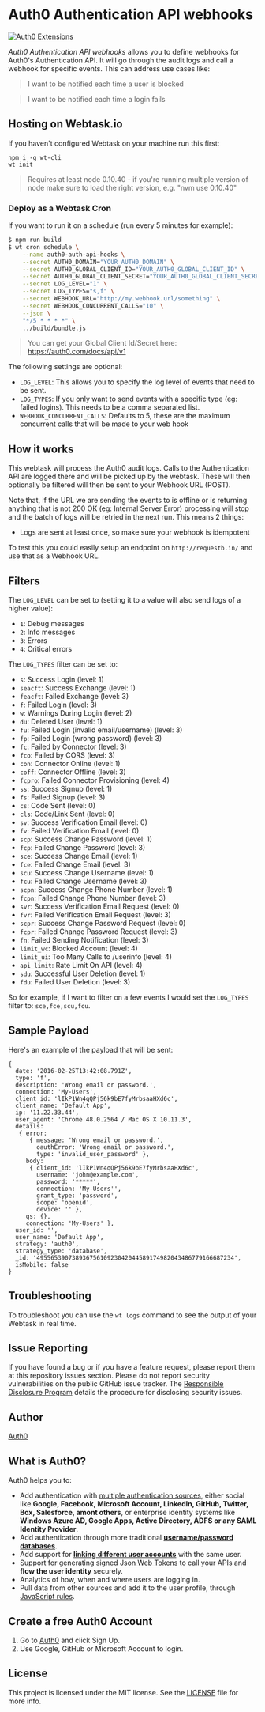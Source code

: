 # Auth0 Authentication API webhooks

[![Auth0 Extensions](http://cdn.auth0.com/extensions/assets/badge.svg)](https://sandbox.it.auth0.com/api/run/auth0-extensions/extensions-badge?webtask_no_cache=1)

*Auth0 Authentication API webhooks* allows you to define webhooks for Auth0's Authentication API. It will go through the audit logs and call a webhook for specific events. This can address use cases like:

> I want to be notified each time a user is blocked

> I want to be notified each time a login fails

## Hosting on Webtask.io

If you haven't configured Webtask on your machine run this first:

```
npm i -g wt-cli
wt init
```

> Requires at least node 0.10.40 - if you're running multiple version of node make sure to load the right version, e.g. "nvm use 0.10.40"

### Deploy as a Webtask Cron

If you want to run it on a schedule (run every 5 minutes for example):

```bash
$ npm run build
$ wt cron schedule \
    --name auth0-auth-api-hooks \
    --secret AUTH0_DOMAIN="YOUR_AUTH0_DOMAIN" \
    --secret AUTH0_GLOBAL_CLIENT_ID="YOUR_AUTH0_GLOBAL_CLIENT_ID" \
    --secret AUTH0_GLOBAL_CLIENT_SECRET="YOUR_AUTH0_GLOBAL_CLIENT_SECRET" \
    --secret LOG_LEVEL="1" \
    --secret LOG_TYPES="s,f" \
    --secret WEBHOOK_URL="http://my.webhook.url/something" \
    --secret WEBHOOK_CONCURRENT_CALLS="10" \
    --json \
    "*/5 * * * *" \
    ../build/bundle.js
```

> You can get your Global Client Id/Secret here: https://auth0.com/docs/api/v1

The following settings are optional:

 - `LOG_LEVEL`: This allows you to specify the log level of events that need to be sent.
 - `LOG_TYPES`: If you only want to send events with a specific type (eg: failed logins). This needs to be a comma separated list.
 - `WEBHOOK_CONCURRENT_CALLS`: Defaults to 5, these are the maximum concurrent calls that will be made to your web hook

## How it works

This webtask will process the Auth0 audit logs. Calls to the Authentication API are logged there and will be picked up by the webtask. These will then optionally be filtered will then be sent to your Webhook URL (POST).

Note that, if the URL we are sending the events to is offline or is returning anything that is not 200 OK (eg: Internal Server Error) processing will stop and the batch of logs will be retried in the next run. This means 2 things:

 - Logs are sent at least once, so make sure your webhook is idempotent

To test this you could easily setup an endpoint on `http://requestb.in/` and use that as a Webhook URL.

## Filters

The `LOG_LEVEL` can be set to (setting it to a value will also send logs of a higher value):

 - `1`: Debug messages
 - `2`: Info messages
 - `3`: Errors
 - `4`: Critical errors

The `LOG_TYPES` filter can be set to:

- `s`: Success Login (level: 1)
- `seacft`: Success Exchange (level: 1)
- `feacft`: Failed Exchange (level: 3)
- `f`: Failed Login (level: 3)
- `w`: Warnings During Login (level: 2)
- `du`: Deleted User (level: 1)
- `fu`: Failed Login (invalid email/username) (level: 3)
- `fp`: Failed Login (wrong password) (level: 3)
- `fc`: Failed by Connector (level: 3)
- `fco`: Failed by CORS (level: 3)
- `con`: Connector Online (level: 1)
- `coff`: Connector Offline (level: 3)
- `fcpro`: Failed Connector Provisioning (level: 4)
- `ss`: Success Signup (level: 1)
- `fs`: Failed Signup (level: 3)
- `cs`: Code Sent (level: 0)
- `cls`: Code/Link Sent (level: 0)
- `sv`: Success Verification Email (level: 0)
- `fv`: Failed Verification Email (level: 0)
- `scp`: Success Change Password (level: 1)
- `fcp`: Failed Change Password (level: 3)
- `sce`: Success Change Email (level: 1)
- `fce`: Failed Change Email (level: 3)
- `scu`: Success Change Username (level: 1)
- `fcu`: Failed Change Username (level: 3)
- `scpn`: Success Change Phone Number (level: 1)
- `fcpn`: Failed Change Phone Number (level: 3)
- `svr`: Success Verification Email Request (level: 0)
- `fvr`: Failed Verification Email Request (level: 3)
- `scpr`: Success Change Password Request (level: 0)
- `fcpr`: Failed Change Password Request (level: 3)
- `fn`: Failed Sending Notification (level: 3)
- `limit_wc`: Blocked Account (level: 4)
- `limit_ui`: Too Many Calls to /userinfo (level: 4)
- `api_limit`: Rate Limit On API (level: 4)
- `sdu`: Successful User Deletion (level: 1)
- `fdu`: Failed User Deletion (level: 3)

So for example, if I want to filter on a few events I would set the `LOG_TYPES` filter to: `sce,fce,scu,fcu`.

## Sample Payload

Here's an example of the payload that will be sent:

```
{
  date: '2016-02-25T13:42:08.791Z',
  type: 'f',
  description: 'Wrong email or password.',
  connection: 'My-Users',
  client_id: 'lIkP1Wn4qQPj56k9bE7fyMrbsaaHXd6c',
  client_name: 'Default App',
  ip: '11.22.33.44',
  user_agent: 'Chrome 48.0.2564 / Mac OS X 10.11.3',
  details:
   { error:
      { message: 'Wrong email or password.',
        oauthError: 'Wrong email or password.',
        type: 'invalid_user_password' },
     body:
      { client_id: 'lIkP1Wn4qQPj56k9bE7fyMrbsaaHXd6c',
        username: 'john@example.com',
        password: '*****',
        connection: 'My-Users'',
        grant_type: 'password',
        scope: 'openid',
        device: '' },
     qs: {},
     connection: 'My-Users' },
  user_id: '',
  user_name: 'Default App',
  strategy: 'auth0',
  strategy_type: 'database',
  _id: '49556539073893675610923042044589174982043486779166687234',
  isMobile: false
}
```

## Troubleshooting

To troubleshoot you can use the `wt logs` command to see the output of your Webtask in real time.

## Issue Reporting

If you have found a bug or if you have a feature request, please report them at this repository issues section. Please do not report security vulnerabilities on the public GitHub issue tracker. The [Responsible Disclosure Program](https://auth0.com/whitehat) details the procedure for disclosing security issues.

## Author

[Auth0](auth0.com)

## What is Auth0?

Auth0 helps you to:

* Add authentication with [multiple authentication sources](https://docs.auth0.com/identityproviders), either social like **Google, Facebook, Microsoft Account, LinkedIn, GitHub, Twitter, Box, Salesforce, amont others**, or enterprise identity systems like **Windows Azure AD, Google Apps, Active Directory, ADFS or any SAML Identity Provider**.
* Add authentication through more traditional **[username/password databases](https://docs.auth0.com/mysql-connection-tutorial)**.
* Add support for **[linking different user accounts](https://docs.auth0.com/link-accounts)** with the same user.
* Support for generating signed [Json Web Tokens](https://docs.auth0.com/jwt) to call your APIs and **flow the user identity** securely.
* Analytics of how, when and where users are logging in.
* Pull data from other sources and add it to the user profile, through [JavaScript rules](https://docs.auth0.com/rules).

## Create a free Auth0 Account

1. Go to [Auth0](https://auth0.com) and click Sign Up.
2. Use Google, GitHub or Microsoft Account to login.

## License

This project is licensed under the MIT license. See the [LICENSE](LICENSE) file for more info.

